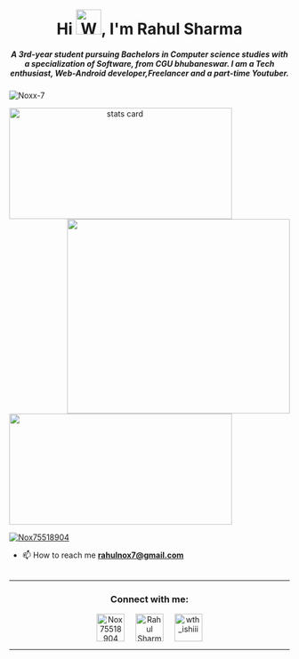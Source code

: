 <h1 align="center">Hi <img src="https://raw.githubusercontent.com/nixin72/nixin72/master/wave.gif" 
         alt="Waving hand animated gif"
         height="45"
         width="45" />, I'm Rahul Sharma</h1>
<h5 align="center">
A 3rd-year student pursuing Bachelors in Computer science studies with a specialization of Software, from CGU bhubaneswar. I am a Tech enthusiast, Web-Android developer,Freelancer and a part-time Youtuber. 
</h5>
<p align="left"> <img src="https://komarev.com/ghpvc/?username=Noxx-7&label=Profile%20views&color=0e75b6&style=flat" alt="Noxx-7" /> </p>
<p>
<a align= "center" href="https://github.com/Noxx-7">
<img alt= "stats card" height="200px" width="400" src="https://github-readme-streak-stats.herokuapp.com/?user=Noxx-7&theme=radical">
<img align="right" height="350" width="400" src="https://cdn.dribbble.com/users/2238041/screenshots/4763918/working.gif" /> </a>
</p>
<img height="200px" width="400" src="https://github-readme-stats.vercel.app/api?username=Noxx-7&count_private=true&theme=radical&show_icons=true" />

<p align="left"> <a href="https://twitter.com/Nox75518904" target="blank"><img src="https://img.shields.io/twitter/follow/Nox75518904?logo=twitter&style=for-the-badge" alt="Nox75518904" /></a> </p>

- 📫 How to reach me **rahulnox7@gmail.com**
<br><br>
<hr>

<h3 align="center">Connect with me:</h3>
<p align="center">
<a href="https://twitter.com/Nox75518904" target="blank"><img align="center" src="https://img.icons8.com/cute-clipart/64/000000/twitter.png" alt="Nox75518904" height="50" width="50" /></a> &nbsp;&nbsp;&nbsp;
<a href="https://www.linkedin.com/in/rahul-sharma-603935182/" target="blank"><img align="center" src="https://img.icons8.com/cute-clipart/64/000000/linkedin.png" alt="Rahul Sharma" height="50" width="50" /></a>&nbsp;&nbsp;&nbsp;&nbsp;
<a href="https://www.instagram.com/___nox7/" target="blank"><img align="center" src="https://img.icons8.com/cute-clipart/64/000000/instagram-new.png" alt="wth_ishiii" height="50" width="50" /></a>
</p>

<hr>

